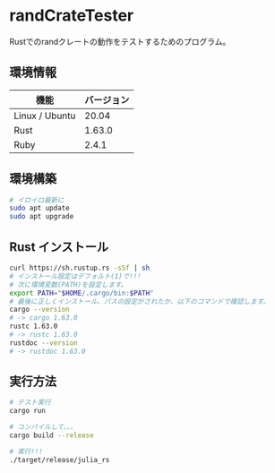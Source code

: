 # randCrateTester

Rustでのrandクレートの動作をテストするためのプログラム。

## 環境情報

| 機能 | バージョン |
| ---- | ---- |
| Linux / Ubuntu| 20.04 |
| Rust | 1.63.0 |
| Ruby | 2.4.1 |

## 環境構築

```bash
# イロイロ最新に
sudo apt update
sudo apt upgrade
```

## Rust インストール

```bash
curl https://sh.rustup.rs -sSf | sh
# インストール設定はデフォルト(1)で!!!
# 次に環境変数(PATH)を設定します。
export PATH="$HOME/.cargo/bin:$PATH"
# 最後に正しくインストール、パスの設定がされたか、以下のコマンドで確認します。
cargo --version
# -> cargo 1.63.0
rustc 1.63.0
# -> rustc 1.63.0
rustdoc --version
# -> rustdoc 1.63.0
```

## 実行方法

```bash
# テスト実行
cargo run

# コンパイルして、、、
cargo build --release

# 実行!!!
./target/release/julia_rs
```
